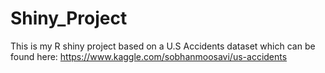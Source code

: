 # Shiny_Project
This is my R shiny project based on a U.S Accidents dataset which can be found here: https://www.kaggle.com/sobhanmoosavi/us-accidents

